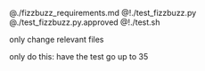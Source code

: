 @./fizzbuzz_requirements.md
@!./test_fizzbuzz.py
@./test_fizzbuzz.py.approved
@!./test.sh

only change relevant files

only do this:
have the test go up to 35
